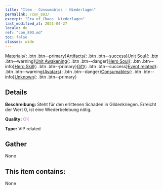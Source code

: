 ```yaml
---
title: "Item - Consumables - Niederlagen"
permalink: /con_893/
excerpt: "Era of Chaos  Niederlagen"
last_modified_at: 2021-04-27
locale: de
ref: "con_893.md"
toc: false
classes: wide
---
```

 [Materials](/ItemsDE/){: .btn .btn--primary}[Artifacts](/ItemsDE/Artifacts/){: .btn .btn--success}[Unit Soul](/ItemsDE/UnitSoul/){: .btn .btn--warning}[Unit Awakening](/ItemsDE/UnitAwakening/){: .btn .btn--danger}[Hero Soul](/ItemsDE/HeroSoul/){: .btn .btn--info}[Hero Skill](/ItemsDE/HeroSkill/){: .btn .btn--primary}[Gift](/ItemsDE/Gift/){: .btn .btn--success}[Event related](/ItemsDE/Events/){: .btn .btn--warning}[Avatars](/ItemsDE/Avatars/){: .btn .btn--danger}[Consumables](/ItemsDE/Consumables/){: .btn .btn--info}[Unknown](/ItemsDE/Unknown/){: .btn .btn--primary}

## Details
 **Beschreibung:** Steht für den erlittenen Schaden in Gildenkriegen. Erreicht der Wert 0, ist eine Wiederbelebung nötig.

 **Quality:** <span style="color: #DA70D6">OK</span>

 **Type:** VIP related

## Gather

  None

## This item contains:

  None

